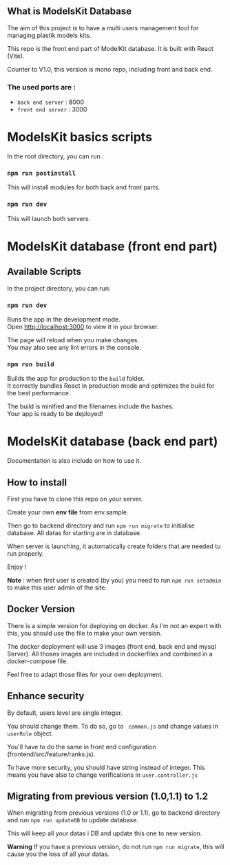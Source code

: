 ## What is ModelsKit Database

The aim of this project is to have a multi users management tool for managing plastik models kits.

This repo is the front end part of ModelKit database. It is built with React (Vite).

Counter to V1.0, this version is mono repo, including front and back end.

### The used ports are :

- `back end server` : 8000
- `front end server` : 3000

ModelsKit basics scripts
==

In the root directory, you can run :

### `npm run postinstall`

This will install modules for both back and front parts.

### `npm run dev`

This will launch both servers.

ModelsKit database (front end part)
==

## Available Scripts

In the project directory, you can run:

### `npm run dev`

Runs the app in the development mode.\
Open [http://localhost:3000](http://localhost:3000) to view it in your browser.

The page will reload when you make changes.\
You may also see any lint errors in the console.


### `npm run build`

Builds the app for production to the `build` folder.\
It correctly bundles React in production mode and optimizes the build for the best performance.

The build is minified and the filenames include the hashes.\
Your app is ready to be deployed!

ModelsKit database (back end part)
==

Documentation is also include on how to use it.

How to install
-

First you have to clone this repo on your server.

Create your own **env file** from env.sample.

Then go to backend directory and run `npm run migrate` to initialise database. All datas for starting are in database.

When server is launching, it automatically create folders that are needed tu run properly.

Enjoy !

**Note** : when first user is created (by you) you need to run `npm run setadmin` to make this user admin of the site.

Docker Version 
-

There is a simple version for deploying on docker. As I'm not an expert with this, you should use the file to make your own version.

The docker deployment will use 3 images (front end, back end and mysql Server). All thoses images are included in dockerfiles and combined in a docker-compose file.

Feel free to adapt those files for your own deployment.

Enhance security
-

By default, users level are single integer. 

You should change them. To do so, go to ` common.js` and change values in `userRole` object.

You'll have to do the same in front end configuration (frontend/src/feature/ranks.js).

To have more security, you should have string instead of integer. This means you have also to change verifications in `user.controller.js`

## Migrating from previous version (1.0,1.1) to 1.2

When migrating from previous versions (1.0 or 1.1), go to backend directory and run `npm run updateDB` to update database. 

This will keep all your datas i DB and update this one to new version.

**Warning** If you have a previous version, do not run  `npm run migrate`, this will cause you the loss of all your datas.